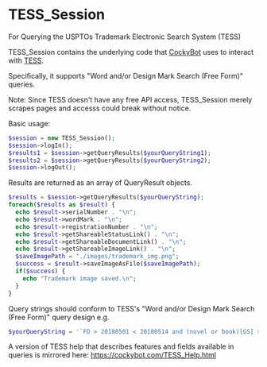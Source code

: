 # TESS_Session
For Querying the USPTOs Trademark Electronic Search System (TESS)

TESS_Session contains the underlying code that [CockyBot](https://twitter.com/cockybot) uses to interact with [TESS](http://tmsearch.uspto.gov).

Specifically, it supports "Word and/or Design Mark Search (Free Form)" queries.

Note: Since TESS doesn't have any free API access, TESS_Session merely scrapes pages and accesss could break without notice.

Basic usage:
```php
$session = new TESS_Session();
$session->logIn();
$results1 = $session->getQueryResults($yourQueryString1);
$results2 = $session->getQueryResults($yourQueryString2);
$session->logOut();
```
Results are returned as an array of QueryResult objects.
```php
$results = $session->getQueryResults($yourQueryString);
foreach($results as $result) {
  echo $result->serialNumber . "\n";
  echo $result->wordMark . "\n";
  echo $result->registrationNumber . "\n";
  echo $result->getShareableStatusLink() . "\n";
  echo $result->getShareableDocumentLink() . "\n";
  echo $result->getShareableImageLink() . "\n";
  $saveImagePath = "./images/trademark_img.png";
  $success = $result->saveImageAsFile($saveImagePath);
  if($success) {
    echo "Trademark image saved.\n";
  }
}
```
Query strings should conform to TESS's "Word and/or Design Mark Search (Free Form)" query design
e.g.
```php
$yourQueryString = '`FD > 20180501 < 20180514 and (novel or book)[GS] same (("fiction" NOT NEAR "non"))[GS] and ("4")[MD] and (LIVE)[LD] and (Trademark)[TM] and ("016" or "009")[IC]'
```
A version of TESS help that describes features and fields available in queries is mirrored here: https://cockybot.com/TESS_Help.html
